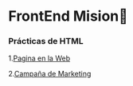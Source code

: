 # FrontEnd Mision🚀

### Prácticas de HTML

1.[Pagina en la Web](https://vacunacion-753a8.web.app)

2.[Campaña de Marketing]()
